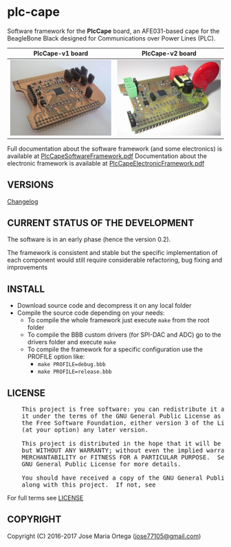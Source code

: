 # plc-cape

Software framework for the **PlcCape** board, an AFE031-based cape for the BeagleBone Black designed
for Communications over Power Lines (PLC).

**PlcCape-v1 board** | **PlcCape-v2 board**
-------------------- | --------------------
![PlcCape-v1 board](doc/images/PlcCapeV1.jpg) | ![PlcCape-v2 board](doc/images/PlcCapeV2.jpg)

Full documentation about the software framework (and some electronics) is available at
[PlcCapeSoftwareFramework.pdf](http://upcommons.upc.edu/bitstream/handle/2117/98244/PlcCapeSoftwareFramework.pdf)
Documentation about the electronic framework is available at
[PlcCapeElectronicFramework.pdf](http://upcommons.upc.edu/bitstream/handle/2117/105490/PlcCapeElectronicFramework.pdf)


## VERSIONS

[Changelog](CHANGELOG.md)


## CURRENT STATUS OF THE DEVELOPMENT

The software is in an early phase (hence the version 0.2).

The framework is consistent and stable but the specific implementation of each component would
still require considerable refactoring, bug fixing and improvements


## INSTALL

* Download source code and decompress it on any local folder
* Compile the source code depending on your needs:
  * To compile the whole framework just execute `make` from the root folder
  * To compile the BBB custom drivers (for SPI-DAC and ADC) go to the drivers folder and execute `make`
  * To compile the framework for a specific configuration use the PROFILE option like:
    * `make PROFILE=debug.bbb`
    * `make PROFILE=release.bbb`


## LICENSE

<pre>
	This project is free software: you can redistribute it and/or modify
	it under the terms of the GNU General Public License as published by
	the Free Software Foundation, either version 3 of the License, or
	(at your option) any later version.

	This project is distributed in the hope that it will be useful,
	but WITHOUT ANY WARRANTY; without even the implied warranty of
	MERCHANTABILITY or FITNESS FOR A PARTICULAR PURPOSE.  See the
	GNU General Public License for more details.

	You should have received a copy of the GNU General Public License
	along with this project.  If not, see <http://www.gnu.org/licenses/>
</pre>
For full terms see [LICENSE](LICENSE)


## COPYRIGHT

Copyright (C) 2016-2017 Jose Maria Ortega (<a href="mailto:jose77105@gmail.com">jose77105@gmail.com</a>)
